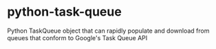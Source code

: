 # python-task-queue
Python TaskQueue object that can rapidly populate and download from queues that conform to Google's Task Queue API
